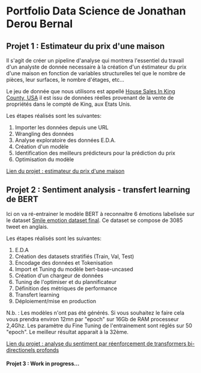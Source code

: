 # Portfolio Data Science de Jonathan Derou Bernal



## Projet 1 : Estimateur du prix d'une maison

Il s'agit de créer un pipeline d'analyse qui montrera l'essentiel du travail d'un analyste de donnée necessaire à la création d'un éstimateur du prix d'une maison en fonction de variables structurelles tel que le nombre de pièces, leur surfaces, le nombre d'étages, etc... 

Le jeu de donnée que nous utilisons est appellé [House Sales In King County, USA](https://www.kaggle.com/harlfoxem/housesalesprediction) il est issu de données réelles provenant de la vente de propriétés dans le compté de King, aux Etats Unis.

Les étapes réalisés sont les suivantes:

1. Importer les données depuis une URL
2. Wrangling des données
3. Analyse exploratoire des données E.D.A.
4. Création d'un modèle
5. Identification des meilleurs prédicteurs pour la prédiction du prix
6. Optimisation du modèle

[Lien du projet : estimateur du prix d'une maison](https://eu-gb.dataplatform.cloud.ibm.com/analytics/notebooks/v2/0f94a687-5dc6-4f02-a780-156551a81883/view?access_token=2aa872155574b7a31ac7f25f12949c495788e7b3ec437e38ddf025969b74250e)   

## Projet 2 : Sentiment analysis - transfert learning de BERT

Ici on va ré-entrainer le modèle BERT à reconnaitre 6 émotions labelisée sur le dataset [Smile emotion dataset final](https://figshare.com/articles/dataset/smile_annotations_final_csv/3187909). Ce dataset se compose de 3085 tweet en anglais.

Les étapes réalisés sont les suivantes:

1. E.D.A
2. Création des datasets stratifiés (Train, Val, Test)
3. Encodage des données et Tokenisation
4. Import et Tuning du modèle bert-base-uncased
5. Création d'un chargeur de données
6. Tuning de l'optimiser et du plannificateur
7. Définition des métriques de performance
8. Transfert learning
9. Déploiement/mise en production 

N.b. : Les modèles n'ont pas été générés. Si vous souhaitez le faire cela vous prendra environ 12mn par "epoch" sur 16Gb de RAM processeur 2,4Ghz. Les paramètre du Fine Tuning de l'entrainement sont réglés sur 50 "epoch". Le meilleur résultat apparait à la 32ème.

[Lien du projet : analyse du sentiment par réenforcement de transformers bi-directionels profonds](https://eu-gb.dataplatform.cloud.ibm.com/analytics/notebooks/v2/5fe31780-ee9f-4f7e-9bca-1fbb2c1353c2/view?access_token=d064a0a40784e165d67f53db87a8bce243ee55a33d3fdbdddd97acaba9730197) 


#### Projet 3 : Work in progress...
